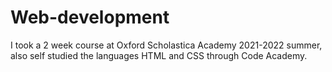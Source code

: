 # Web-development
I took a 2 week course at Oxford Scholastica Academy 2021-2022 summer, also self studied the languages HTML and CSS through Code Academy.
